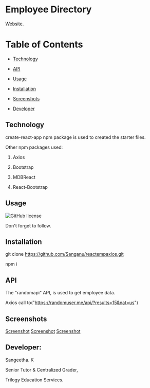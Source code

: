# Employee Directory


[Website](https://sanganu.github.io/reactempaxios/#marketing).


# Table of Contents

* [Technology](#technology)

* [API](#api)

* [Usage](#usage)

* [Installation](#installation)

* [Screenshots](#screenshots)

* [Developer](#developer)



## Technology
create-react-app npm package is used to created the starter files.

Other npm packages used:

1. Axios

2. Bootstrap

3. MDBReact

4. React-Bootstrap

## Usage

![GitHub license](https://img.shields.io/badge/license-MIT-green.svg)

Don't forget to follow.


## Installation

git clone https://github.com/Sanganu/reactempaxios.git

npm i

## API

The "randomapi" API, is used to get employee data.

Axios call to("https://randomuser.me/api/?results=15&nat=us")


## Screenshots
[Screenshot](https://github.com/Sanganu/reactempaxios/blob/sourcecode/Screenshot1.PNG)
[Screenshot](https://github.com/Sanganu/reactempaxios/blob/sourcecode/Screenshot2.PNG)
[Screenshot](https://github.com/Sanganu/reactempaxios/blob/sourcecode/Screenshot3.PNG)



## Developer: 

Sangeetha. K

Senior Tutor & Centralized Grader,

Trilogy Education Services.